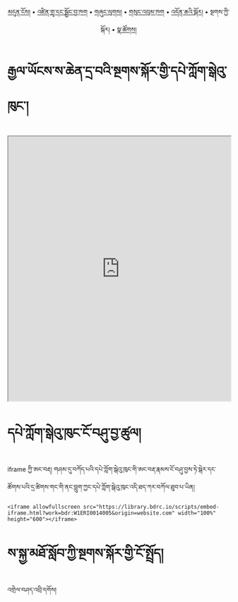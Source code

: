 <p align="center">
  <a href="https://bdrc-reader.github.io/gyalyongsachen/">མདུན་ངོས།</a> • <a href="https://bdrc-reader.github.io/gyalyongsachen/shadra">འཛིན་གྲྭ་དང་སྦྱོང་བྱ་ཁག</a> • <a href="https://bdrc-reader.github.io/gyalyongsachen/shunglug">གཞུང་ལུགས།</a>  • <a href="https://bdrc-reader.github.io/gyalyongsachen/sungbum">གསུང་འབུམ་ཁག</a> • <a href="https://bdrc-reader.github.io/gyalyongsachen/doncha">འདོན་ཆའི་སྐོར།</a> • <span>སྔགས་ཀྱི་སྐོར།</span> •  <a href="https://bdrc-reader.github.io/gyalyongsachen/natsok">སྣ་ཚོགས།</a></p>


# རྒྱལ་ཡོངས་ས་ཆེན་དྲ་བའི་སྔགས་སྐོར་གྱི་དཔེ་ཀློག་སྒེའུ་ཁུང་།

<iframe allowfullscreen src="https://library.bdrc.io/scripts/embed-iframe.html?work=bdr:W1ERI0014005&origin=website.com" width="100%" height="600"></iframe>

<br>

# དཔེ་ཀློག་སྒེའུ་ཁུང་ངོ་བཤུ་བྱ་ཚུལ།

iframe ཀྱི་ཨང་བརྡ། གཤམ་དུ་བཀོད་པའི་དཔེ་ཀློག་སྒེའུ་ཁུང་གི་ཨང་བརྡ་རྣམས་ངོ་བཤུ་བྱས་ཏེ་སྒེར་དང་ཚོགས་པའི་དྲ་ཚིགས་གང་གི་ནང་བླུག་ཀྱང་དཔེ་ཀློག་སྒེའུ་ཁུང་འདི་ཐད་ཀར་བཀོལ་ཐུབ་པ་ཡིན།

```
<iframe allowfullscreen src="https://library.bdrc.io/scripts/embed-iframe.html?work=bdr:W1ERI0014005&origin=website.com" width="100%" height="600"></iframe>
```

# ས་སྐྱ་མཐོ་སློབ་ཀྱི་སྔགས་སྐོར་གྱི་ངོ་སྤྲོད།

འགྲེལ་བཤད་འབྲི་དགོས།









